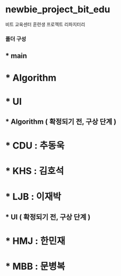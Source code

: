 # newbie_project_bit_edu
비트 교육센터 훈련생 프로젝트 리파지터리

### 폴더 구성
## * main
#   * Algorithm
#   * UI
    
## * Algorithm ( 확정되기 전, 구상 단계 )
#  * CDU : 추동욱
#  * KHS : 김호석
#  * LJB : 이재박
## * UI ( 확정되기 전, 구상 단계 )
#  * HMJ : 한민재
#  * MBB : 문병복
